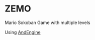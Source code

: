 # ZEMO

Mario Sokoban Game with multiple levels

Using [AndEngine](https://github.com/Fabianopb/andEngine)
